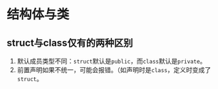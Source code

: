 # 结构体与类

## struct与class仅有的两种区别

1. 默认成员类型不同：`struct`默认是`public`，而`class`默认是`private`。
2. 前置声明如果不统一，可能会报错。（如声明时是`class`，定义时变成了`struct`。

